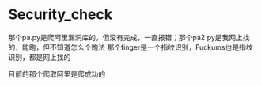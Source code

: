 # Security_check
那个pa.py是爬阿里漏洞库的，但没有完成，一直报错；那个pa2.py是我网上找的，能跑，但不知道怎么个跑法
那个finger是一个指纹识别，Fuckums也是指纹识别，都是网上找的

目前的那个爬取阿里是爬成功的
